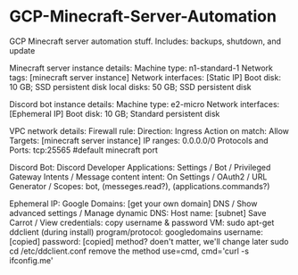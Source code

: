 # GCP-Minecraft-Server-Automation
GCP Minecraft server automation stuff. Includes: backups, shutdown, and update

Minecraft server instance details:
  Machine type:       n1-standard-1
  Network tags:       [minecraft server instance]
  Network interfaces: [Static IP]
  Boot disk:          10 GB; SSD persistent disk
  local disks:        50 GB; SSD persistent disk

Discord bot instance details:
  Machine type: e2-micro
  Network interfaces: [Ephemeral IP]
  Boot disk:    10 GB; Standard persistent disk
  
VPC network details:
  Firewall rule:
    Direction:            Ingress
    Action on match:      Allow
    Targets:              [minecraft server instance]
    IP ranges:            0.0.0.0/0
    Protocols and Ports:  tcp:25565 #default minecraft port

Discord Bot:
  Discord Developer Applications:
    Settings / Bot / Privileged Gateway Intents / Message content intent: On
    Settings / OAuth2 / URL Generator / Scopes: bot, (messeges.read?), (applications.commands?)
    
Ephemeral IP:
  Google Domains:
    [get your own domain]
    DNS / Show advanced settings / Manage dynamic DNS:
      Host name: [subnet]
      Save
    Carrot / View credentials:
      copy username & password
 VM:
  sudo apt-get ddclient
  (during install) program/protocol: googledomains
  username: [copied]
  password: [copied]
  method? doen't matter, we'll change later
  sudo cd /etc/ddclient.conf
    remove the method
    use=cmd, cmd='curl -s ifconfig.me'
